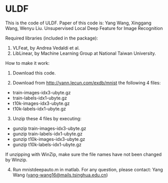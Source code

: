 # ULDF
This is the code of ULDF. Paper of this code is: Yang Wang, Xinggang Wang, Wenyu Liu. Unsupervised Local Deep Feature for Image Recognition

Required libraries (included in the package):
1. VLFeat, by Andrea Vedaldi et al. 
2. LibLinear, by Machine Learning Group at National Taiwan University. 

How to make it work:
1. Download this code.

2. Download from http://yann.lecun.com/exdb/mnist the following 4 files:
* train-images-idx3-ubyte.gz 
* train-labels-idx1-ubyte.gz
* t10k-images-idx3-ubyte.gz 
* t10k-labels-idx1-ubyte.gz 

3. Unzip these 4 files by executing:
* gunzip train-images-idx3-ubyte.gz
* gunzip train-labels-idx1-ubyte.gz
* gunzip t10k-images-idx3-ubyte.gz
* gunzip t10k-labels-idx1-ubyte.gz 

If unzipping with WinZip, make sure the file names have not been
changed by Winzip. 

4. Run mnistdeepauto.m in matlab.
For any question, please contact: Yang Wang (yang-wang16@mails.tsinghua.edu.cn)
